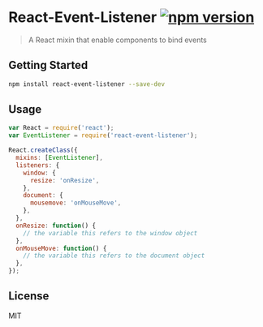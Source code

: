 # React-Event-Listener [![npm version](https://badge.fury.io/js/react-event-listener.svg)](http://badge.fury.io/js/react-event-listener)

> A React mixin that enable components to bind events


## Getting Started

```sh
npm install react-event-listener --save-dev
```

## Usage

```js
var React = require('react');
var EventListener = require('react-event-listener');

React.createClass({
  mixins: [EventListener],
  listeners: {
    window: {
      resize: 'onResize',
    },
    document: {
      mousemove: 'onMouseMove',
    },
  },
  onResize: function() {
    // the variable this refers to the window object
  },
  onMouseMove: function() {
    // the variable this refers to the document object
  },
});

```

## License

MIT

